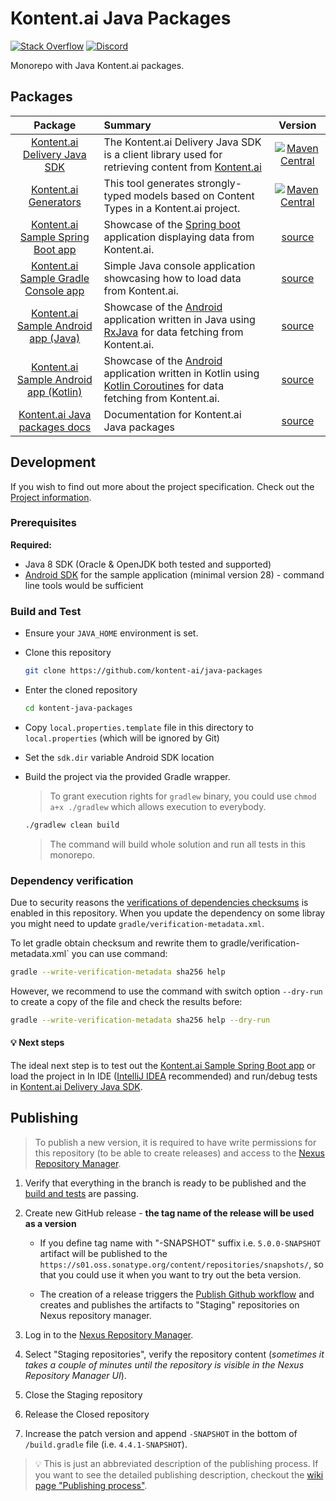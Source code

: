 # Kontent.ai Java Packages

[![Stack Overflow](https://img.shields.io/badge/Stack%20Overflow-ASK%20NOW-FE7A16.svg?logo=stackoverflow&logoColor=white)](https://stackoverflow.com/tags/kontent-ai)
[![Discord](https://img.shields.io/discord/821885171984891914?color=%237289DA&label=Kontent.ai%20Discord&logo=discord)](https://discord.gg/SKCxwPtevJ)

Monorepo with Java Kontent.ai packages.

## Packages

|                                   Package                                   | Summary                                                                                                                                                                                                        |                                                                                       Version                                                                                        |
| :-------------------------------------------------------------------------: | :------------------------------------------------------------------------------------------------------------------------------------------------------------------------------------------------------------- | :----------------------------------------------------------------------------------------------------------------------------------------------------------------------------------: |
|            [Kontent.ai Delivery Java SDK](/delivery-sdk#readme)             | The Kontent.ai Delivery Java SDK is a client library used for retrieving content from [Kontent.ai](https://kontent.ai)                                                                                         |           [![Maven Central](https://img.shields.io/maven-central/v/ai.kontent/delivery-sdk)](https://s01.oss.sonatype.org/content/groups/public/ai/kontent/delivery-sdk/)            |
|          [Kontent.ai Generators](/delivery-sdk-generators#readme)           | This tool generates strongly-typed models based on Content Types in a Kontent.ai project.                                                                                                                      | [![Maven Central](https://img.shields.io/maven-central/v/ai.kontent/delivery-sdk-generators)](https://s01.oss.sonatype.org/content/groups/public/ai/kontent/delivery-sdk-generators) |
|     [Kontent.ai Sample Spring Boot app](/sample-app-spring-boot#readme)     | Showcase of the [Spring boot](https://spring.io/projects/spring-boot) application displaying data from Kontent.ai.                                                                                             |                                                                     [source](/sample-app-spring-boot/README.md)                                                                      |
|   [Kontent.ai Sample Gradle Console app](/test-gradle-console-app#readme)   | Simple Java console application showcasing how to load data from Kontent.ai.                                                                                                                                   |                                                                     [source](/test-gradle-console-app/README.md)                                                                     |
|     [Kontent.ai Sample Android app (Java)](/sample-app-android#readme)      | Showcase of the [Android](https://www.android.com/) application written in Java using [RxJava](https://github.com/ReactiveX/RxJava) for data fetching from Kontent.ai.                                         |                                                                       [source](/sample-app-android/README.md)                                                                        |
| [Kontent.ai Sample Android app (Kotlin)](/sample-app-android-kotlin#readme) | Showcase of the [Android](https://www.android.com/) application written in Kotlin using [Kotlin Coroutines](https://kotlinlang.org/docs/reference/coroutines-overview.html) for data fetching from Kontent.ai. |                                                                    [source](/sample-app-android-kotlin/README.md)                                                                    |
| [Kontent.ai Java packages docs](/docs#readme) | Documentation for Kontent.ai Java packages |[source](/docs/README.md)|

## Development

If you wish to find out more about the project specification. Check out the [Project information](/PROJECT.md).

### Prerequisites

**Required:**

- Java 8 SDK (Oracle & OpenJDK both tested and supported)
- [Android SDK](https://developer.android.com/studio#downloads) for the sample application (minimal version 28) - command line tools would be sufficient

### Build and Test

- Ensure your `JAVA_HOME` environment is set.
- Clone this repository

  ```sh
  git clone https://github.com/kontent-ai/java-packages
  ```

- Enter the cloned repository

  ```sh
  cd kontent-java-packages
  ```

- Copy `local.properties.template` file in this directory to `local.properties` (which will be ignored by Git)

- Set the `sdk.dir` variable Android SDK location

- Build the project via the provided Gradle wrapper.

  > To grant execution rights for `gradlew` binary, you could use `chmod a+x ./gradlew` which allows execution to everybody.

  ```sh
  ./gradlew clean build
  ```

  > The command will build whole solution and run all tests in this monorepo.

### Dependency verification

Due to security reasons the [verifications of dependencies checksums]('https://docs.gradle.org/6.3/userguide/dependency_verification.html') is enabled in this repository. When you update the dependency on some libray you might need to update `gradle/verification-metadata.xml`. 

To let gradle obtain checksum and rewrite them to gradle/verification-metadata.xml` you can use command:

``` bash
gradle --write-verification-metadata sha256 help 
```

However, we recommend to use the command with switch option `--dry-run` to create a copy of the file and check the results before:

``` bash
gradle --write-verification-metadata sha256 help --dry-run
```

#### :bulb: Next steps

The ideal next step is to test out the [Kontent.ai Sample Spring Boot app](/sample-app-spring-boot#readme) or load the
project in In IDE ([IntelliJ IDEA](https://www.jetbrains.com/idea/) recommended) and run/debug tests
in [Kontent.ai Delivery Java SDK](/delivery-sdk#readme).

## Publishing

> To publish a new version, it is required to have write permissions for this repository (to be able to create releases) and access to the [Nexus Repository Manager](https://s01.oss.sonatype.org/).

1. Verify that everything in the branch is ready to be published and
   the [build and tests](https://github.com/kontent-ai/java-packages/actions/workflows/gradle.yml) are passing.
1. Create new GitHub release - **the tag name of the release will be used as a version**

   - If you define tag name with "-SNAPSHOT" suffix i.e. `5.0.0-SNAPSHOT` artifact will be published to
     the `https://s01.oss.sonatype.org/content/repositories/snapshots/`, so that you could use it when you want to try out
     the beta version.

   - The creation of a release triggers
     the [Publish Github workflow](https://github.com/kontent-ai/java-packages/actions/workflows/publish.yml) and
     creates and publishes the artifacts to "Staging" repositories on Nexus repository manager.

1. Log in to the [Nexus Repository Manager](https://s01.oss.sonatype.org/).
1. Select "Staging repositories", verify the repository content (_sometimes it takes a couple of minutes until the
   repository is visible in the Nexus Repository Manager UI_).
1. Close the Staging repository
1. Release the Closed repository
1. Increase the patch version and append `-SNAPSHOT` in the bottom of `/build.gradle` file (i.e. `4.4.1-SNAPSHOT`).

> 💡 This is just an abbreviated description of the publishing process. If you want to see the detailed publishing description, checkout the [wiki page "Publishing process"](./docs/Release-process.md).
